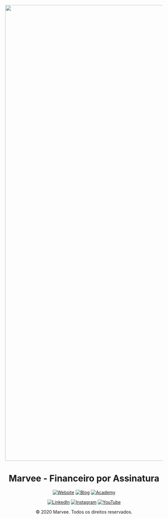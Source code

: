 <p align="center">
  <img src="https://lp.marvee.com.br/wp-content/uploads/2025/06/472742313_1151706076503081_5803420543167063988_n-1.jpg" alt="Marvee Logo" width="1450">
</p>
<h1 align="center">Marvee - Financeiro por Assinatura</h1>
<p align="center">
  <a href="https://marvee.com.br" target="_blank"><img src="https://img.shields.io/badge/Website-Oficial-48c4c4?style=for-the-badge" alt="Website"></a>
  <a href="https://marvee.com.br/blog" target="_blank"><img src="https://img.shields.io/badge/Blog-Marvee-48c4c4?style=for-the-badge" alt="Blog"></a>
  <a href="https://academy.marvee.com.br" target="_blank"><img src="https://img.shields.io/badge/Marvee-Academy-48c4c4?style=for-the-badge" alt="Academy"></a>
</p>

<p align="center">
  <a href="https://www.linkedin.com/company/marveeoficial/" target="_blank"><img src="https://img.shields.io/badge/LinkedIn-0077B5?style=for-the-badge&logo=linkedin&logoColor=white" alt="LinkedIn"></a>
  <a href="https://www.instagram.com/marvee.oficial/" target="_blank"><img src="https://img.shields.io/badge/Instagram-E4405F?style=for-the-badge&logo=instagram&logoColor=white" alt="Instagram"></a>
  <a href="https://www.youtube.com/@marvee.oficial" target="_blank"><img src="https://img.shields.io/badge/YouTube-FF0000?style=for-the-badge&logo=youtube&logoColor=white" alt="YouTube"></a>
</p>



<p align="center">
  © 2020 Marvee. Todos os direitos reservados.
</p>
